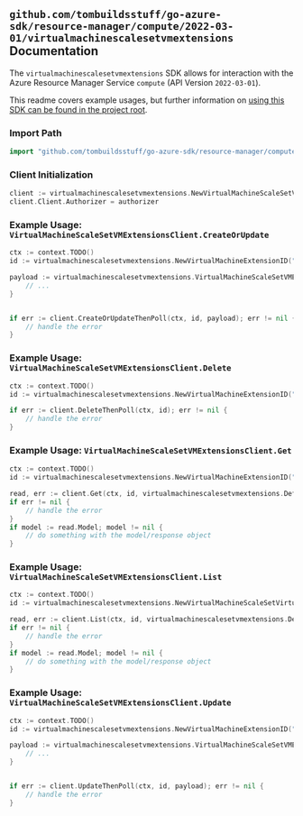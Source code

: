 
## `github.com/tombuildsstuff/go-azure-sdk/resource-manager/compute/2022-03-01/virtualmachinescalesetvmextensions` Documentation

The `virtualmachinescalesetvmextensions` SDK allows for interaction with the Azure Resource Manager Service `compute` (API Version `2022-03-01`).

This readme covers example usages, but further information on [using this SDK can be found in the project root](https://github.com/tombuildsstuff/go-azure-sdk/tree/main/docs).

### Import Path

```go
import "github.com/tombuildsstuff/go-azure-sdk/resource-manager/compute/2022-03-01/virtualmachinescalesetvmextensions"
```


### Client Initialization

```go
client := virtualmachinescalesetvmextensions.NewVirtualMachineScaleSetVMExtensionsClientWithBaseURI("https://management.azure.com")
client.Client.Authorizer = authorizer
```


### Example Usage: `VirtualMachineScaleSetVMExtensionsClient.CreateOrUpdate`

```go
ctx := context.TODO()
id := virtualmachinescalesetvmextensions.NewVirtualMachineExtensionID("12345678-1234-9876-4563-123456789012", "example-resource-group", "virtualMachineScaleSetValue", "instanceIdValue", "extensionValue")

payload := virtualmachinescalesetvmextensions.VirtualMachineScaleSetVMExtension{
	// ...
}


if err := client.CreateOrUpdateThenPoll(ctx, id, payload); err != nil {
	// handle the error
}
```


### Example Usage: `VirtualMachineScaleSetVMExtensionsClient.Delete`

```go
ctx := context.TODO()
id := virtualmachinescalesetvmextensions.NewVirtualMachineExtensionID("12345678-1234-9876-4563-123456789012", "example-resource-group", "virtualMachineScaleSetValue", "instanceIdValue", "extensionValue")

if err := client.DeleteThenPoll(ctx, id); err != nil {
	// handle the error
}
```


### Example Usage: `VirtualMachineScaleSetVMExtensionsClient.Get`

```go
ctx := context.TODO()
id := virtualmachinescalesetvmextensions.NewVirtualMachineExtensionID("12345678-1234-9876-4563-123456789012", "example-resource-group", "virtualMachineScaleSetValue", "instanceIdValue", "extensionValue")

read, err := client.Get(ctx, id, virtualmachinescalesetvmextensions.DefaultGetOperationOptions())
if err != nil {
	// handle the error
}
if model := read.Model; model != nil {
	// do something with the model/response object
}
```


### Example Usage: `VirtualMachineScaleSetVMExtensionsClient.List`

```go
ctx := context.TODO()
id := virtualmachinescalesetvmextensions.NewVirtualMachineScaleSetVirtualMachineID("12345678-1234-9876-4563-123456789012", "example-resource-group", "virtualMachineScaleSetValue", "instanceIdValue")

read, err := client.List(ctx, id, virtualmachinescalesetvmextensions.DefaultListOperationOptions())
if err != nil {
	// handle the error
}
if model := read.Model; model != nil {
	// do something with the model/response object
}
```


### Example Usage: `VirtualMachineScaleSetVMExtensionsClient.Update`

```go
ctx := context.TODO()
id := virtualmachinescalesetvmextensions.NewVirtualMachineExtensionID("12345678-1234-9876-4563-123456789012", "example-resource-group", "virtualMachineScaleSetValue", "instanceIdValue", "extensionValue")

payload := virtualmachinescalesetvmextensions.VirtualMachineScaleSetVMExtensionUpdate{
	// ...
}


if err := client.UpdateThenPoll(ctx, id, payload); err != nil {
	// handle the error
}
```
